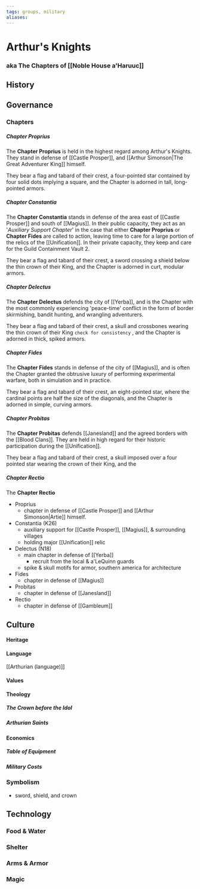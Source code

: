 ```yaml
---
tags: groups, military
aliases:
---
```


# Arthur's Knights
### aka The Chapters of [[Noble House a'Haruuc]]
## History
## Governance
### Chapters
##### Chapter Proprius
The **Chapter Proprius** is held in the highest regard among Arthur's Knights. They stand in defense of [[Castle Prosper]], and [[Arthur Simonson|The Great Adventurer King]] himself.

They bear a flag and tabard of their crest, a four-pointed star contained by four solid dots implying a square, and the Chapter is adorned in tall, long-pointed armors.

##### Chapter Constantia
The **Chapter Constantia** stands in defense of the area east of [[Castle Prosper]] and south of [[Magius]]. In their public capacity, they act as an '*Auxiliary Support Chapter*' in the case that either **Chapter Proprius** or **Chapter Fides** are called to action, leaving time to care for a large portion of the relics of the [[Unification]]. In their private capacity, they keep and care for the Guild Containment Vault 2.

They bear a flag and tabard of their crest, a sword crossing a shield below the thin crown of their King, and the Chapter is adorned in curt, modular armors.

##### Chapter Delectus
The **Chapter Delectus** defends the city of [[Yerba]], and is the Chapter with the most commonly experiencing 'peace-time' conflict in the form of border skirmishing, bandit hunting, and wrangling adventurers.

They bear a flag and tabard of their crest, a skull and crossbones wearing the thin crown of their King `check for consistency` , and the Chapter is adorned in thick, spiked armors.

##### Chapter Fides
The **Chapter Fides** stands in defense of the city of [[Magius]], and is often the Chapter granted the obtrusive luxury of performing experimental warfare, both in simulation and in practice. 

They bear a flag and tabard of their crest, an eight-pointed star, where the cardinal points are half the size of the diagonals, and the Chapter is adorned in simple, curving armors.

##### Chapter Probitas
The **Chapter Probitas** defends [[Janesland]] and the agreed borders with the [[Blood Clans]]. They are held in high regard for their historic participation during the [[Unification]].

They bear a flag and tabard of their crest, a skull imposed over a four pointed star wearing the crown of their King, and the 

##### Chapter Rectio
The **Chapter Rectio**

- Proprius
	- chapter in defense of [[Castle Prosper]] and [[Arthur Simonson|Artie]] himself.
- Constantia (K26)
	- auxiliary support for [[Castle Prosper]], [[Magius]], & surrounding villages
	- holding major [[Unification]] relic
- Delectus (N18)
	- main chapter in defense of [[Yerba]]
		- recruit from the local & a'LeQuinn guards
	- spike & skull motifs for armor, southern america for architecture
- Fides
	- chapter in defense of [[Magius]]
- Probitas
	- chapter in defense of [[Janesland]]
- Rectio
	- chapter in defense of [[Gambleum]]


## Culture
#### Heritage
#### Language
[[Arthurian (language)]]
#### Values
#### Theology
##### The Crown before the Idol
##### Arthurian Saints
#### Economics
##### Table of Equipment
##### Military Costs
### Symbolism
- sword, shield, and crown
## Technology
### Food & Water
### Shelter
### Arms & Armor
### Magic